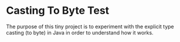 # Casting To Byte Test #
The purpose of this tiny project is to experiment with the explicit type casting (to byte) in Java in order to understand how it works.
